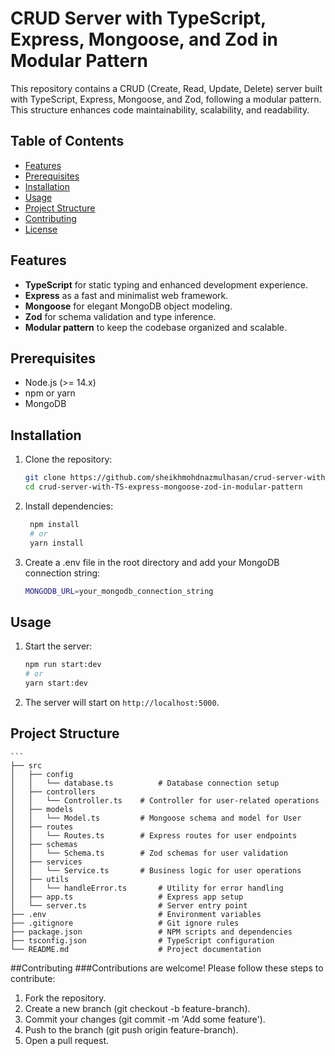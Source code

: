 # CRUD Server with TypeScript, Express, Mongoose, and Zod in Modular Pattern

This repository contains a CRUD (Create, Read, Update, Delete) server built with TypeScript, Express, Mongoose, and Zod, following a modular pattern. This structure enhances code maintainability, scalability, and readability.

## Table of Contents
- [Features](#features)
- [Prerequisites](#prerequisites)
- [Installation](#installation)
- [Usage](#usage)
- [Project Structure](#project-structure)
- [Contributing](#contributing)
- [License](#license)

## Features
- **TypeScript** for static typing and enhanced development experience.
- **Express** as a fast and minimalist web framework.
- **Mongoose** for elegant MongoDB object modeling.
- **Zod** for schema validation and type inference.
- **Modular pattern** to keep the codebase organized and scalable.

## Prerequisites
- Node.js (>= 14.x)
- npm or yarn
- MongoDB

## Installation
1. Clone the repository:
   ```bash
   git clone https://github.com/sheikhmohdnazmulhasan/crud-server-with-TS-express-mongoose-zod-in-modular-pattern.git
   cd crud-server-with-TS-express-mongoose-zod-in-modular-pattern


2. Install dependencies:
   ```bash
    npm install
    # or
    yarn install

3. Create a .env file in the root directory and add your MongoDB connection string:

   ```bash
   MONGODB_URL=your_mongodb_connection_string

## Usage
1. Start the server:
   ```bash
   npm run start:dev
   # or
   yarn start:dev

2. The server will start on `http://localhost:5000`.

## Project Structure
    ```
    ├── src
    │   ├── config
    │   │   └── database.ts          # Database connection setup
    │   ├── controllers
    │   │   └── Controller.ts    # Controller for user-related operations
    │   ├── models
    │   │   └── Model.ts         # Mongoose schema and model for User
    │   ├── routes
    │   │   └── Routes.ts        # Express routes for user endpoints
    │   ├── schemas
    │   │   └── Schema.ts        # Zod schemas for user validation
    │   ├── services
    │   │   └── Service.ts       # Business logic for user operations
    │   ├── utils
    │   │   └── handleError.ts       # Utility for error handling
    │   ├── app.ts                   # Express app setup
    │   └── server.ts                # Server entry point
    ├── .env                         # Environment variables
    ├── .gitignore                   # Git ignore rules
    ├── package.json                 # NPM scripts and dependencies
    ├── tsconfig.json                # TypeScript configuration
    └── README.md                    # Project documentation



##Contributing
###Contributions are welcome! Please follow these steps to contribute:

1. Fork the repository.
2. Create a new branch (git checkout -b feature-branch).
3. Commit your changes (git commit -m 'Add some feature').
4. Push to the branch (git push origin feature-branch).
5. Open a pull request.

















